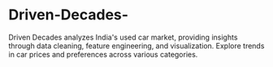 # Driven-Decades-
Driven Decades analyzes India's used car market, providing insights through data cleaning, feature engineering, and visualization. Explore trends in car prices and preferences across various categories.
